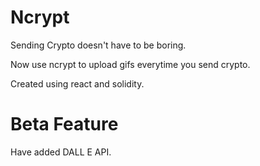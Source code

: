 # Ncrypt

Sending Crypto doesn't have to be boring.

Now use ncrypt to upload gifs everytime you send crypto.

Created using react and solidity.



# Beta Feature

Have added DALL E API.
